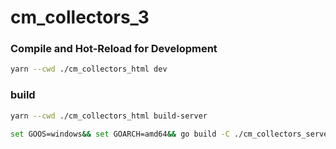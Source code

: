 # cm_collectors_3

### Compile and Hot-Reload for Development

```sh
yarn --cwd ./cm_collectors_html dev
```

### build

```sh
yarn --cwd ./cm_collectors_html build-server

set GOOS=windows&& set GOARCH=amd64&& go build -C ./cm_collectors_server -o ../build/start.exe . && copy .\cm_collectors_server\config.yaml .\build\ && robocopy .\cm_collectors_server\ffmpeg .\build\ffmpeg /E
```
